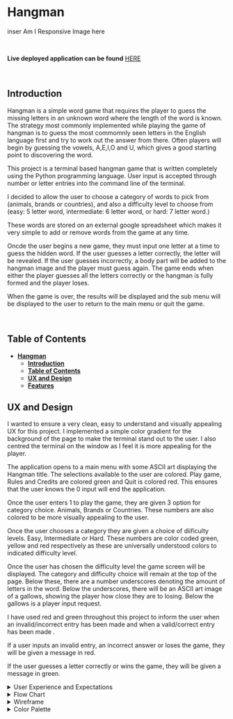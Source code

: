 # **Hangman**

inser Am I Responsive Image here

<br>

**Live deployed application can be found** [HERE](https://hangman-james-fitz.herokuapp.com/)  

<br>

## **Introduction**

Hangman is a simple word game that requires the player to guess the missing letters in an unknown word where the length of the word is known.
The strategy most commonly implemented while playing the game of hangman is to guess the most commomnly seen letters in the English language first and try to work out the answer from there.
Often players will begin by guessing the vowels, A,E,I,O and U, which gives a good starting point to discovering the word.

This project is a terminal based hangman game that is written completely using the Python programming language.
User input is accepted through number or letter entries into the command line of the terminal.

I decided to allow the user to choose a category of words to pick from (animals, brands or countries), and also a difficulty level to choose from (easy: 5 letter word, intermediate: 6 letter word, or hard: 7 letter word.)

These words are stored on an external google spreadsheet which makes it very simple to add or remove words from the game at any time.

Oncde the user begins a new game, they must input one letter at a time to guess the hidden word.
If the user guesses a letter correctly, the letter will be revealed.
If the user guesses incorrectly, a body part will be added to the hangman image and the player must guess again.
The game ends when either the player guesses all the letters correctly or the hangman is fully formed and the player loses.

When the game is over, the results will be displayed and the sub menu will be displayed to the user to return to the main menu or quit the game.

<br>

## **Table of Contents**
- [**Hangman**](#hangman)
  - [**Introduction**](#introduction)
  - [**Table of Contents**](#table-of-contents)
  - [**UX and Design**](#ux-and-design)
  - [**Features**](#features)



## **UX and Design**  

I wanted to ensure a very clean, easy to understand and visually appealing UX for this project.
I implemented a simple color gradient for the background of the page to make the terminal stand out to the user.
I also centred the terminal on the window as I feel it is more appealing for the player.

The application opens to a main menu with some ASCII art displaying the Hangman title.
The selections available to the user are colored. Play game, Rules and Credits are colored green and Quit is colored red.
This ensures that the user knows the 0 input will end the application.

Once the user enters 1 to play the game, they are given 3 option for category choice.
Animals, Brands or Countries.
These numbers are also colored to be more visually appealing to the user.

Once the user chooses a category they are given a choice of diificulty levels.
Easy, Intermediate or Hard.
These numbers are color coded green, yellow and red respectively as these are universally understood colors to indicated difficulty level.

Once the user has chosen the difficulty level the game screen will be displayed.
The category and difficulty choice will remain at the top of the page.
Below these, there are a number underscores denoting the amount of letters in the word.
Below the underscores, there will be an ASCII art image of a gallows, showing the player how close they are to losing.
Below the gallows is a player input request.

I have used red and green throughout this project to inform the user when an invalid/incorrect entry has been made and when a valid/correct entry has been made .

If a user inputs an invalid entry, an incorrect answer or loses the game, they will be given a message in red.

If the user guesses a letter correctly or wins the game, they will be given a message in green.

<details><summary>User Experience and Expectations</summary>  

- Simple game to play.
- Clear instructions and rules.
- Simple design and easy navigation.
- intuative design where results and outcomes are easily identified.
- Clear indication of input errors.
- Ability to see progress throughout the game, how many guesses left, how many letters guessed correctly.
- Variety and choice for a new experience every time.
- Ability to return to the main menu at the end of the game.

</details>

<details><summary>Flow Chart</summary>  

Insert flowchart here

</details>

<details><summary>Wireframe</summary>  

Insert wireframe here

</details>

<details><summary>Color Palette</summary>

As this is a terminal based project, there wasn't much scope for color modifications.
I added color to the terminal using colorama, and I added a simple red to cyan gradient background to the body of the page using css.

## **Features** 
<details><summary>Main Menu</summary>     

Add main menu image here

</details>

<details><summary>Rules Page</summary>     

Add rules image here

</details>

<details><summary>Credits Page</summary>     

Add Credits image here

</details>

<details><summary>Sub Menu</summary>  

Add sub menu image here

</details>

<details><summary>Category Choice</summary>

Add category choice image here

</details>

<details><summary>Difficulty Choice</summary>

Add difficulty choice image here

</details>

<details><summary>Future Features</summary>  

- Ability for player to input their own words or categories that will be pushed to the google sheet.  
- Ability for the player to guess the whole word at once rather than letter by letter.
- Implementation of timed game mode that will allocate a specified amount to time to make a guess depending on the difficulty level.

</details>  